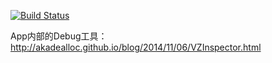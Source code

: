 
[![Build Status](https://travis-ci.org/akaDealloc/VZInspector.svg)](https://travis-ci.org/akaDealloc/VZInspector)

App内部的Debug工具：http://akadealloc.github.io/blog/2014/11/06/VZInspector.html
